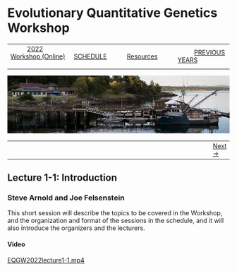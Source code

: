 
# Evolutionary Quantitative Genetics Workshop #

|        |        |        |    |
|--------|---------------------------------------------|--------------------|------------------------------------------|
| &nbsp;&nbsp;&nbsp;&nbsp;&nbsp;&nbsp;&nbsp;&nbsp;&nbsp; [2022 Workshop (Online)](/index.html) &nbsp;&nbsp;&nbsp;&nbsp;&nbsp;&nbsp;&nbsp;&nbsp;&nbsp; | &nbsp;&nbsp;&nbsp;&nbsp;&nbsp;&nbsp;&nbsp;&nbsp;&nbsp;&nbsp;&nbsp;&nbsp; [SCHEDULE](schedule.html) &nbsp;&nbsp;&nbsp;&nbsp;&nbsp;&nbsp;&nbsp;&nbsp;&nbsp; | &nbsp;&nbsp;&nbsp;&nbsp;&nbsp;&nbsp;&nbsp;&nbsp;&nbsp;&nbsp;&nbsp;&nbsp; [Resources](resources.html) &nbsp;&nbsp;&nbsp;&nbsp;&nbsp;&nbsp;&nbsp;&nbsp;&nbsp; | &nbsp;&nbsp;&nbsp;&nbsp;&nbsp;&nbsp;&nbsp;&nbsp;&nbsp; [PREVIOUS YEARS](previous.html) &nbsp;&nbsp;&nbsp;&nbsp;&nbsp;&nbsp; |


<div align="left">
<img src="/media/FHLimage2018b.jpg" alt="FHL waterfront in 2018">
</div>

<table><tr><td width="100"></td><td width="772">&nbsp;</td><td> <a href="lecture1-2.html">Next &rarr;</a></td></tr></table>
  

## Lecture 1-1: Introduction ##

### Steve Arnold and Joe Felsenstein ###

This short session will describe the topics to be covered in the Workshop, and the organization and format of the sessions in the schedule, and it will also introduce the organizers and the lecturers.


#### Video ####

[EQGW2022lecture1-1.mp4](https://vimeo.com/732598444)





